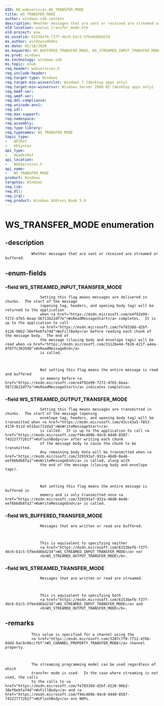 ```yaml
---
UID: NE:webservices.WS_TRANSFER_MODE
title: WS_TRANSFER_MODE
author: windows-sdk-content
description: Whether messages that are sent or received are streamed or buffered.
old-location: wsw\ws_transfer_mode.htm
old-project: wsw
ms.assetid: 6153bef6-f37f-4bc6-b1c5-5fbedd6bd234
ms.author: windowssdkdev
ms.date: 05/18/2018
ms.keywords: WS_BUFFERED_TRANSFER_MODE, WS_STREAMED_INPUT_TRANSFER_MODE, WS_STREAMED_OUTPUT_TRANSFER_MODE, WS_STREAMED_TRANSFER_MODE, WS_TRANSFER_MODE, WS_TRANSFER_MODE enumeration [Web Services for Windows], webservices/WS_BUFFERED_TRANSFER_MODE, webservices/WS_STREAMED_INPUT_TRANSFER_MODE, webservices/WS_STREAMED_OUTPUT_TRANSFER_MODE, webservices/WS_STREAMED_TRANSFER_MODE, webservices/WS_TRANSFER_MODE, wsw.ws_transfer_mode
ms.prod: windows
ms.technology: windows-sdk
ms.topic: enum
req.header: webservices.h
req.include-header: 
req.target-type: Windows
req.target-min-winverclnt: Windows 7 [desktop apps only]
req.target-min-winversvr: Windows Server 2008 R2 [desktop apps only]
req.kmdf-ver: 
req.umdf-ver: 
req.ddi-compliance: 
req.unicode-ansi: 
req.idl: 
req.max-support: 
req.namespace: 
req.assembly: 
req.type-library: 
req.typenames: WS_TRANSFER_MODE
topic_type:
-	APIRef
-	kbSyntax
api_type:
-	HeaderDef
api_location:
-	WebServices.h
api_name:
-	WS_TRANSFER_MODE
product: Windows
targetos: Windows
req.lib: 
req.dll: 
req.irql: 
req.product: Windows Address Book 5.0
---
```


# WS_TRANSFER_MODE enumeration


## -description



                Whether messages that are sent or received are streamed or buffered.
            


## -enum-fields




### -field WS_STREAMED_INPUT_TRANSFER_MODE


                    Setting this flag means messages are delivered in chunks.  The start of the message
                    (opening tag, headers, and opening body tag) will be returned to the application
                    when <a href="https://msdn.microsoft.com/e4f92e99-f272-47b5-8eaa-56713b22df7e">WsReadMessageStart</a> completes.  It is up to the application to call
                    <a href="https://msdn.microsoft.com/fe70338d-d2bf-4126-96b2-30ef6ebfa74d">WsFillBody</a> before reading each chunk of the message body.  The end of
                    the message (closing body and envelope tags) will be read when <a href="https://msdn.microsoft.com/3112be44-f610-421f-a4ea-0f87fc383540">WsReadMessageEnd</a>
                    is called.
                


                    Not setting this flag means the entire message is read and buffered
                    in memory before <a href="https://msdn.microsoft.com/e4f92e99-f272-47b5-8eaa-56713b22df7e">WsReadMessageStart</a> indicates completion.
                


### -field WS_STREAMED_OUTPUT_TRANSFER_MODE


                    Setting this flag means messages are transmitted in chunks.  The start of the message (opening
                    envelope tag, headers, and opening body tag) will be transmitted when <a href="https://msdn.microsoft.com/43cc43a5-7853-4170-911d-e514ac722da5">WsWriteMessageStart</a>
                    is called.  It is up to the application to call <a href="https://msdn.microsoft.com/f94c409b-94c0-4440-8587-74322777261f">WsFlushBody</a> after writing each chunk 
                    of the message body to cause the chunk to be transmitted.
                    Any remaining body data will be transmitted when <a href="https://msdn.microsoft.com/329193a7-932a-46d0-8e46-eef6bbdb8fa2">WsWriteMessageEnd</a> is called, along with
                    the end of the message (closing body and envelope tags).
                


                    Not setting this flag means the entire message is buffered in 
                    memory and is only transmitted once <a href="https://msdn.microsoft.com/329193a7-932a-46d0-8e46-eef6bbdb8fa2">WsWriteMessageEnd</a> is called.
                


### -field WS_BUFFERED_TRANSFER_MODE


                    Messages that are written or read are buffered.
                


                    This is equivalent to specifying neither
                    <a href="https://msdn.microsoft.com/6153bef6-f37f-4bc6-b1c5-5fbedd6bd234">WS_STREAMED_INPUT_TRANSFER_MODE</a> nor
                    <b>WS_STREAMED_OUTPUT_TRANSFER_MODE</b>.
                


### -field WS_STREAMED_TRANSFER_MODE


                    Messages that are written or read are streamed.
                


                    This is equivalent to specifying both
                    <a href="https://msdn.microsoft.com/6153bef6-f37f-4bc6-b1c5-5fbedd6bd234">WS_STREAMED_INPUT_TRANSFER_MODE</a> and
                    <b>WS_STREAMED_OUTPUT_TRANSFER_MODE</b>.
                


## -remarks




                This value is specified for a channel using the 
                <a href="https://msdn.microsoft.com/3207c7f0-7f12-4f6b-8ddd-bac9c06ccfbf">WS_CHANNEL_PROPERTY_TRANSFER_MODE</a> channel property.
            


                The streaming programming model can be used regardless of which 
                transfer mode is used.  In the case where streaming is not used, the calls
                to the calls to <a href="https://msdn.microsoft.com/fe70338d-d2bf-4126-96b2-30ef6ebfa74d">WsFillBody</a> and <a href="https://msdn.microsoft.com/f94c409b-94c0-4440-8587-74322777261f">WsFlushBody</a> are NOPs.
            



